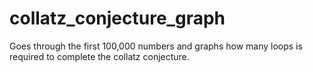 # collatz_conjecture_graph
Goes through the first 100,000 numbers and graphs how many loops is required to complete the collatz conjecture.